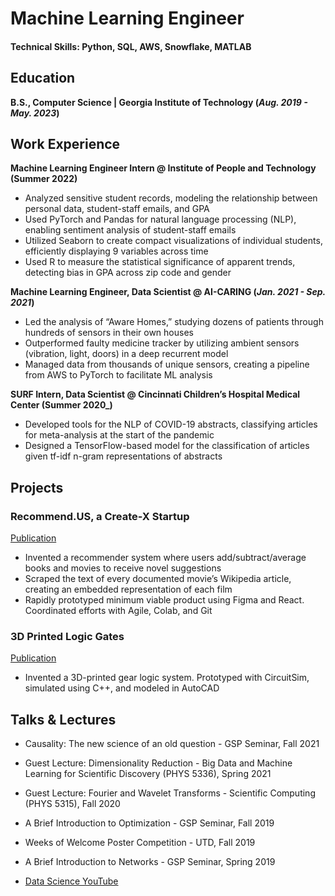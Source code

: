 # Machine Learning Engineer

#### Technical Skills: Python, SQL, AWS, Snowflake, MATLAB

## Education			        		
**B.S., Computer Science | Georgia Institute of Technology (_Aug. 2019 - May. 2023_)**

## Work Experience
**Machine Learning Engineer Intern @ Institute of People and Technology (Summer 2022)**
- Analyzed sensitive student records, modeling the relationship between personal data, student-staff emails, and GPA
- Used PyTorch and Pandas for natural language processing (NLP), enabling sentiment analysis of student-staff emails
- Utilized Seaborn to create compact visualizations of individual students, efficiently displaying 9 variables across time
- Used R to measure the statistical significance of apparent trends, detecting bias in GPA across zip code and gender

**Machine Learning Engineer, Data Scientist @ AI-CARING (_Jan. 2021 - Sep. 2021_)**
- Led the analysis of “Aware Homes,” studying dozens of patients through hundreds of sensors in their own houses
- Outperformed faulty medicine tracker by utilizing ambient sensors (vibration, light, doors) in a deep recurrent model
- Managed data from thousands of unique sensors, creating a pipeline from AWS to PyTorch to facilitate ML analysis

**SURF Intern, Data Scientist @ Cincinnati Children’s Hospital Medical Center (Summer 2020_)**
- Developed tools for the NLP of COVID-19 abstracts, classifying articles for meta-analysis at the start of the pandemic
- Designed a TensorFlow-based model for the classification of articles given tf-idf n-gram representations of abstracts

## Projects
### Recommend.US, a Create-X Startup
[Publication](https://www.mdpi.com/1424-8220/22/8/3048)
- Invented a recommender system where users add/subtract/average books and movies to receive novel suggestions
- Scraped the text of every documented movie’s Wikipedia article, creating an embedded representation of each film
- Rapidly prototyped minimum viable product using Figma and React. Coordinated efforts with Agile, Colab, and Git


### 3D Printed Logic Gates
[Publication](https://www.mdpi.com/1424-8220/22/11/4240)
- Invented a 3D-printed gear logic system. Prototyped with CircuitSim, simulated using C++, and modeled in AutoCAD

## Talks & Lectures
- Causality: The new science of an old question - GSP Seminar, Fall 2021
- Guest Lecture: Dimensionality Reduction - Big Data and Machine Learning for Scientific Discovery (PHYS 5336), Spring 2021
- Guest Lecture: Fourier and Wavelet Transforms - Scientific Computing (PHYS 5315), Fall 2020
- A Brief Introduction to Optimization - GSP Seminar, Fall 2019
- Weeks of Welcome Poster Competition - UTD, Fall 2019
- A Brief Introduction to Networks - GSP Seminar, Spring 2019

- [Data Science YouTube](https://www.youtube.com/channel/UCa9gErQ9AE5jT2DZLjXBIdA)
